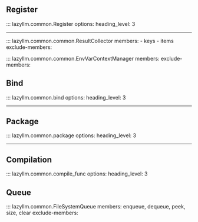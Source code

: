 ## Register

::: lazyllm.common.Register
    options:
      heading_level: 3

---

::: lazyllm.common.common.ResultCollector
    members: 
    - keys
    - items
    exclude-members:

::: lazyllm.common.common.EnvVarContextManager
    members: 
    exclude-members:

## Bind

::: lazyllm.common.bind
    options:
      heading_level: 3

---

## Package

::: lazyllm.common.package
    options:
      heading_level: 3

---

## Compilation

::: lazyllm.common.compile_func
    options:
      heading_level: 3

## Queue

::: lazyllm.common.FileSystemQueue
    members: enqueue, dequeue, peek, size, clear
    exclude-members:
    